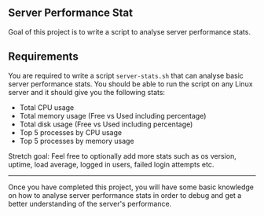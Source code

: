 ## Server Performance Stat


Goal of this project is to write a script to analyse server performance stats.

## Requirements

You are required to write a script `server-stats.sh` that can analyse basic server performance stats. You should be able to run the script on any Linux server and it should give you the following stats:

* Total CPU usage
* Total memory usage (Free vs Used including percentage)
* Total disk usage (Free vs Used including percentage)
* Top 5 processes by CPU usage
* Top 5 processes by memory usage

Stretch goal: Feel free to optionally add more stats such as os version, uptime, load average, logged in users, failed login attempts etc.

---

Once you have completed this project, you will have some basic knowledge on how to analyse server performance stats in order to debug and get a better understanding of the server's performance.
